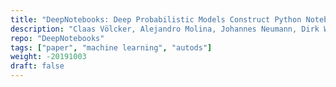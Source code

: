 ```yaml
---
title: "DeepNotebooks: Deep Probabilistic Models Construct Python Notebooks for Reporting Datasets"
description: "Claas Völcker, Alejandro Molina, Johannes Neumann, Dirk Westermann and Kristian Kersting. DeepNotebooks: Deep Probabilistic Models Construct Python Notebooks for Reporting Datasets. In LNCS Proceedings of the Automating Data Science workshop at ECMLPKDD 19"
repo: "DeepNotebooks"
tags: ["paper", "machine learning", "autods"]
weight: -20191003
draft: false
---
```

